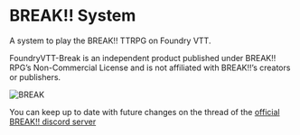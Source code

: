 # BREAK!! System

A system to play the BREAK!! TTRPG on Foundry VTT.

FoundryVTT-Break is an independent product published under BREAK!! RPG’s Non-Commercial License and is not affiliated with BREAK!!’s creators or publishers.

![BREAK](https://github.com/user-attachments/assets/f62f98db-8637-4f11-bfad-c02c3a0da15f)

You can keep up to date with future changes on the thread of the [official BREAK!! discord server](https://discord.com/channels/242381027551477760/1109347484356055060)
